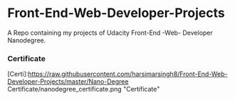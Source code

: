 # Front-End-Web-Developer-Projects
A Repo containing my projects of  Udacity Front-End -Web- Developer Nanodegree.

### Certificate


[Certi]:https://raw.githubusercontent.com/harsimarsingh8/Front-End-Web-Developer-Projects/master/Nano-Degree Certificate/nanodegree_certificate.png "Certificate"
